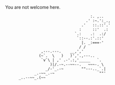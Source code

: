 You are not welcome here.

                                          :. ,..
                                        .' :~.':_.,
                                      .'   ::.::'.'
                                     :     ::'  .:
                                   `.:    .:  .:/
                                    `::--.:'.::'
                                      |. _:===-'
                                     / /
                    ,---.---.    __,','
                   (~`.  \   )   )','.,---..
                    `v`\ | ,' .-'.:,'_____   `.
                        )|/.-~.--~~--.   ~~~-. \
                      _/-'_.-~        ""---.._`.|
                 _.-~~_.-~                    ""'
          _..--~~_.(~~
